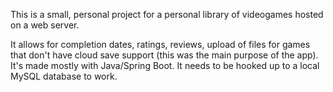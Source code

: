 This is a small, personal project for a personal library of videogames hosted on a web server.

It allows for completion dates, ratings, reviews, upload of files for games that don't have cloud save support (this was the main purpose of the app). It's made mostly with Java/Spring Boot. It needs to be hooked up to a local MySQL database to work.


